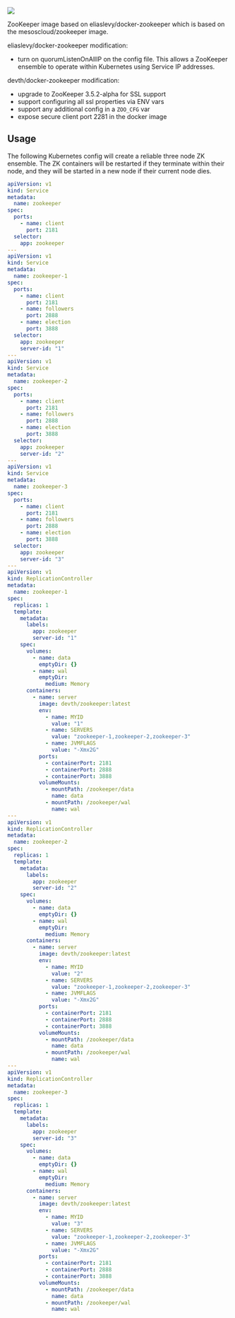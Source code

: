 [![](https://badge.imagelayers.io/devth/docker-zookeeper:latest.svg)](https://imagelayers.io/?images=devth/docker-zookeeper:latest 'devth/docker-zookeeper:latest')

ZooKeeper image based on eliaslevy/docker-zookeeper which is based on the
mesoscloud/zookeeper image.

eliaslevy/docker-zookeeper modification:

- turn on quorumListenOnAllIP on the config file. This allows a ZooKeeper
  ensemble to operate within Kubernetes using Service IP addresses.

devth/docker-zookeeper modification:

- upgrade to ZooKeeper 3.5.2-alpha for SSL support
- support configuring all ssl properties via ENV vars
- support any additional config in a `ZOO_CFG` var
- expose secure client port 2281 in the docker image

## Usage

The following Kubernetes config will create a reliable three node ZK ensemble.
The ZK containers will be restarted if they terminate within their node, and
they will be started in a new node if their current node dies.

```yaml
apiVersion: v1
kind: Service
metadata:
  name: zookeeper
spec:
  ports:
    - name: client
      port: 2181
  selector:
    app: zookeeper
---
apiVersion: v1
kind: Service
metadata:
  name: zookeeper-1
spec:
  ports:
    - name: client
      port: 2181
    - name: followers
      port: 2888
    - name: election
      port: 3888
  selector:
    app: zookeeper
    server-id: "1"
---
apiVersion: v1
kind: Service
metadata:
  name: zookeeper-2
spec:
  ports:
    - name: client
      port: 2181
    - name: followers
      port: 2888
    - name: election
      port: 3888
  selector:
    app: zookeeper
    server-id: "2"
---
apiVersion: v1
kind: Service
metadata:
  name: zookeeper-3
spec:
  ports:
    - name: client
      port: 2181
    - name: followers
      port: 2888
    - name: election
      port: 3888
  selector:
    app: zookeeper
    server-id: "3"
---
apiVersion: v1
kind: ReplicationController
metadata:
  name: zookeeper-1
spec:
  replicas: 1
  template:
    metadata:
      labels:
        app: zookeeper
        server-id: "1"
    spec:
      volumes:
        - name: data
          emptyDir: {}
        - name: wal
          emptyDir:
            medium: Memory
      containers:
        - name: server
          image: devth/zookeeper:latest
          env:
            - name: MYID
              value: "1"
            - name: SERVERS
              value: "zookeeper-1,zookeeper-2,zookeeper-3"
            - name: JVMFLAGS
              value: "-Xmx2G"
          ports:
            - containerPort: 2181
            - containerPort: 2888
            - containerPort: 3888
          volumeMounts:
            - mountPath: /zookeeper/data
              name: data
            - mountPath: /zookeeper/wal
              name: wal
---
apiVersion: v1
kind: ReplicationController
metadata:
  name: zookeeper-2
spec:
  replicas: 1
  template:
    metadata:
      labels:
        app: zookeeper
        server-id: "2"
    spec:
      volumes:
        - name: data
          emptyDir: {}
        - name: wal
          emptyDir:
            medium: Memory
      containers:
        - name: server
          image: devth/zookeeper:latest
          env:
            - name: MYID
              value: "2"
            - name: SERVERS
              value: "zookeeper-1,zookeeper-2,zookeeper-3"
            - name: JVMFLAGS
              value: "-Xmx2G"
          ports:
            - containerPort: 2181
            - containerPort: 2888
            - containerPort: 3888
          volumeMounts:
            - mountPath: /zookeeper/data
              name: data
            - mountPath: /zookeeper/wal
              name: wal
---
apiVersion: v1
kind: ReplicationController
metadata:
  name: zookeeper-3
spec:
  replicas: 1
  template:
    metadata:
      labels:
        app: zookeeper
        server-id: "3"
    spec:
      volumes:
        - name: data
          emptyDir: {}
        - name: wal
          emptyDir:
            medium: Memory
      containers:
        - name: server
          image: devth/zookeeper:latest
          env:
            - name: MYID
              value: "3"
            - name: SERVERS
              value: "zookeeper-1,zookeeper-2,zookeeper-3"
            - name: JVMFLAGS
              value: "-Xmx2G"
          ports:
            - containerPort: 2181
            - containerPort: 2888
            - containerPort: 3888
          volumeMounts:
            - mountPath: /zookeeper/data
              name: data
            - mountPath: /zookeeper/wal
              name: wal
```
